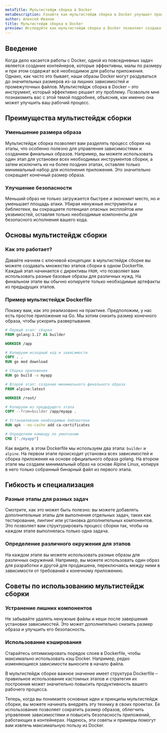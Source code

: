 ```yaml
---
metaTitle: Мультистейдж сборка в Docker
metaDescription: Узнайте как мультистейдж сборка в Docker улучшает процесс создания контейнеров. Изучите преимущества уменьшения размера образов и упрощения управления зависимостями
author: Алексей Иванов
title: Мультистейдж сборка в Docker
preview: Исследуйте как мультистейдж сборка в Docker позволяет создавать компактные и эффективные образы. Пошаговые примеры и объяснения помогут понять принципы работы этой технологии
---
```


## Введение

Когда дело касается работы с Docker, одной из повседневных задач является создание контейнеров, которые эффективны, малы по размеру и при этом содержат всё необходимое для работы приложения. Однако, как часто это бывает, наши образы Docker могут раздуваться до значительных размеров из-за лишних зависимостей и промежуточных файлов. Мультистейдж сборка в Docker – это инструмент, который эффективно решает эту проблему. Позвольте мне познакомить вас с этой темой подробнее, объяснив, как именно она может улучшить ваш рабочий процесс.

## Преимущества мультистейдж сборки

### Уменьшение размера образа

Мультистейдж сборка позволяет вам разделять процесс сборки на этапы, что особенно полезно для управления зависимостями и созданием финальных образов. Например, вы можете использовать один этап для установки всех необходимых инструментов сборки, а затем исключить их на более поздних этапах, оставляя только минимальный набор для исполнения приложения. Это значительно сокращает конечный размер образа.

### Улучшение безопасности

Меньший образ не только загружается быстрее и экономит место, но и уменьшает площадь атаки. Убирая ненужные инструменты и библиотеки, вы сокращаете потенциал опасных эксплойтов или уязвимостей, оставляя только необходимые компоненты для безопасного исполнения вашего кода.

## Основы мультистейдж сборки

### Как это работает?

Давайте начнем с ключевой концепции: в мультистейдж сборке вы можете создавать множество этапов сборки в одном Dockerfile. Каждый этап начинается с директивы `FROM`, что позволяет вам использовать разные базовые образы для различных нужд. На финальном этапе вы обычно копируете только необходимые артефакты из предыдущих этапов.

### Пример мультистейдж Dockerfile

Покажу вам, как это реализовано на практике. Предположим, у нас есть простое приложение на Go. Мы хотим снизить размер конечного образа, чтобы ускорить развертывание.

```dockerfile
# Первый этап: сборки
FROM golang:1.17 AS builder

WORKDIR /app

# Копируем исходный код и зависимости
COPY . .
RUN go mod download

# Сборка приложения
RUN go build -o myapp

# Второй этап: создание минимального финального образа
FROM alpine:latest

WORKDIR /root/

# Копируем из предыдущего этапа
COPY --from=builder /app/myapp .

# Устанавливаем необходимые библиотеки
RUN apk --no-cache add ca-certificates

# Определяем команду по умолчанию
CMD ["./myapp"]
```

Как видите, в этом Dockerfile мы используем два этапа: `builder` и `alpine`. На первом этапе происходит установка всех зависимостей и сборка приложения на основе официального образа golang. На втором этапе мы создаем минимальный образ на основе Alpine Linux, копируя в него только собранный бинарный файл из первого этапа.

## Гибкость и специализация

### Разные этапы для разных задач

Смотрите, как это может быть полезно: вы можете добавлять дополнительные этапы для выполнения отдельных задач, таких как тестирование, линтинг или установка дополнительных компонентов. Это позволяет вам структурировать процесс сборки так, чтобы на каждом этапе выполнялась только одна задача.

### Определение различного окружения для этапов

На каждом этапе вы можете использовать разные образы для различных окружений. Например, вы можете использовать один образ для разработки и другой для продакшена, переключаясь между ними в зависимости от требований к конечному приложению.

## Советы по использованию мультистейдж сборки

### Устранение лишних компонентов

Не забывайте удалять ненужные файлы и кеши после завершения установки зависимостей. Это может дополнительно снизить размер образа и улучшить его безопасность.

### Использование кэширования

Старайтесь оптимизировать порядок слоев в Dockerfile, чтобы максимально использовать кэш Docker. Например, редко изменяющиеся зависимости выносите в начало файла.

В мультистейдж сборке важное значение имеет структура Dockerfile – правильное использование кастомных этапов и стратегия их построения может значительно повысить продуктивность вашего рабочего процесса.

Теперь, когда вы понимаете основные идеи и принципы мультистейдж сборки, вы можете начинать внедрять эту технику в своих проектах. Ее использование позволяет сократить размер образов, облегчить управление зависимостями и повысить безопасность приложений, работающих в контейнерах. Надеюсь, эти советы и примеры помогут вам извлечь максимальную пользу из Docker.